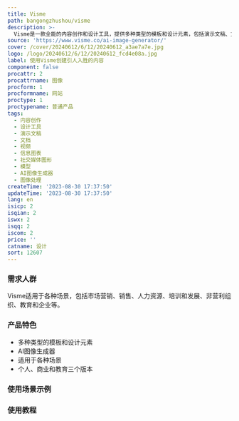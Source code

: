 ```yaml
---
title: Visme
path: bangongzhushou/visme
description: >-
  Visme是一款全能的内容创作和设计工具，提供多种类型的模板和设计元素，包括演示文稿、文档、视频、信息图表、社交媒体图形、模型等。Visme还提供AI图像生成器，可以根据用户的提示生成独特的图像和图形。Visme适用于各种场景，包括市场营销、销售、人力资源、培训和发展、非营利组织、教育和企业等。Visme的定价分为个人、商业和教育三个版本，用户可以根据自己的需求选择不同的版本。
source: 'https://www.visme.co/ai-image-generator/'
cover: /cover/20240612/6/12/20240612_a3ae7a7e.jpg
logo: /logo/20240612/6/12/20240612_fcd4e08a.jpg
label: 使用Visme创建引人入胜的内容
component: false
procattr: 2
procattrname: 图像
procform: 1
procformname: 网站
proctype: 1
proctypename: 普通产品
tags:
  - 内容创作
  - 设计工具
  - 演示文稿
  - 文档
  - 视频
  - 信息图表
  - 社交媒体图形
  - 模型
  - AI图像生成器
  - 图像处理
createTime: '2023-08-30 17:37:50'
updateTime: '2023-08-30 17:37:50'
lang: en
isicp: 2
isqian: 2
iswx: 2
isqq: 2
iscom: 2
price: ''
catname: 设计
sort: 12607
---
```




### 需求人群
Visme适用于各种场景，包括市场营销、销售、人力资源、培训和发展、非营利组织、教育和企业等。

### 产品特色
- 多种类型的模板和设计元素
- AI图像生成器
- 适用于各种场景
- 个人、商业和教育三个版本

### 使用场景示例


### 使用教程


  
